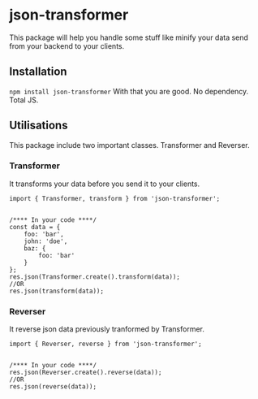 # json-transformer
This package will help you handle some stuff like minify your data send from your backend to your clients.

## Installation
`npm install json-transformer`
With that you are good. No dependency. Total JS.

## Utilisations
This package include two important classes. Transformer and Reverser.

### Transformer
It transforms your data before you send it to your clients. 
```
import { Transformer, transform } from 'json-transformer';


/**** In your code ****/
const data = {
    foo: 'bar',
    john: 'doe',
    baz: {
        foo: 'bar'
    }
};
res.json(Transformer.create().transform(data));
//OR
res.json(transform(data));
```

### Reverser
It reverse json data previously tranformed by Transformer.
```
import { Reverser, reverse } from 'json-transformer';


/**** In your code ****/
res.json(Reverser.create().reverse(data));
//OR
res.json(reverse(data));
```
